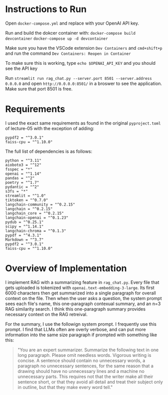 # Instructions to Run

Open `docker-compose.yml` and replace <API-KEY> with your OpenAI API key.

Run and build the dokcer container with:
`docker-compose build devcontainer`
`docker-compose up -d devcontainer`

Make sure you have the VSCode extension `Dev Containers` and `cmd+shift+p` and run the command `Dev Containers: Reopen in Container`

To make sure this is working, type `echo $OPENAI_API_KEY` and you should see the API key

Run `streamlit run rag_chat.py --server.port 8501 --server.address 0.0.0.0` and open `http://0.0.0.0:8501/` in a broswer to see the application. Make sure that port 8501 is free.

# Requirements
I used the exact same requirements as found in the original `pyproject.toml` of lecture-05 with the exception of adding:
```
pypdf2 = "^3.0.1"
faiss-cpu = "^1.10.0"
```

The full list of dependencies is as follows:
```
python = "^3.11"
aioboto3 = "^12"
fsspec = "*"
openai = "^1.14"
pandas = "^2"
poetry = "^1.7"
pydantic = "^2"
s3fs = "*"
streamlit = "^1.0"
tiktoken = "^0.7.0"
langchain-community = "^0.2.15"
langchain = "^0.2.15"
langchain_core = "^0.2.15"
langchain-openai = "^0.1.23"
pydub = "^0.25.1"
scipy = "^1.14.1"
langchain-chroma = "^0.1.3"
pypdf = "^4.3.1"
Markdown = "^3.7"
pypdf2 = "^3.0.1"
faiss-cpu = "^1.10.0"
```

# Overview of Implementation

I implement RAG with a summarizing feature in `rag_chat.py`. Every file that gets uploaded is tokenized with `openai.text-embedding-3-large`. Its first 6000 characters then get summarized into a single paragraph for overall context on the file. Then when the user asks a question, the system prompt sees each file's name, this one-paragraph contexual summary, and an n=3 RAG similarity search. I think this one-paragraph summary provides necessary context on the RAG retreival.

For the summary, I use the followign system prompt. I frequently use this prompt. I find that LLMs often are overly verbose, and can put more information into the same size paragraph if prompted with something like this:

> "You are an expert summarizer. Summarize the following text in one long paragraph. Please omit needless words. Vigorous writing is concise. A sentence should contain no unnecessary words, a paragraph no unnecessary sentences, for the same reason that a drawing should have no unnecessary lines and a machine no unnecessary parts. This requires not that the writer make all their sentence short, or that they avoid all detail and treat their subject only in outline, but that they make every word tell."
